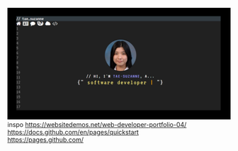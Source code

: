 ![preview](https://github.com/teatae/teatae.github.io/blob/main/assets/preview.png?raw=true)
inspo https://websitedemos.net/web-developer-portfolio-04/  
https://docs.github.com/en/pages/quickstart  
https://pages.github.com/  
